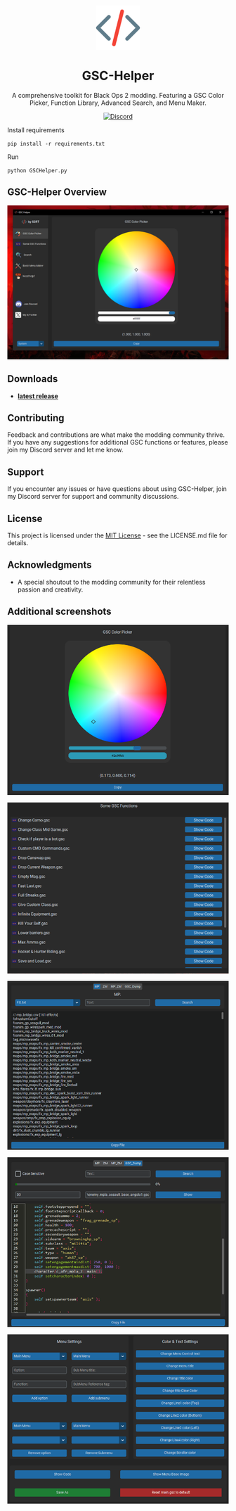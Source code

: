 <div align="center">
  <!-- Logo -->
  <a href="https://github.com/xS2RT/GSC-Helper">
    <img src="images/logo.png" height="100">
  </a>
  
  <!-- Title -->
  <h1>GSC-Helper</h1>
  
  <!-- Short Description -->
  <p>A comprehensive toolkit for Black Ops 2 modding. Featuring a GSC Color Picker, Function Library, Advanced Search, and Menu Maker.</p>
  
  <!-- Discord Badge -->
  <a href="https://discord.com/invite/wty7y89sHE">
    <img src="https://img.shields.io/discord/your_discord_server_id?logo=discord&style=flat-square" alt="Discord">
  </a>
</div>

Install requirements
```
pip install -r requirements.txt
```

Run
```
python GSCHelper.py
```

## GSC-Helper Overview

![GSC-Helper Overview](/ReadmeImages/overview_image.png)

## Downloads

- **[latest release](https://github.com/xS2RT/GSC-Helper/releases)**

## Contributing

Feedback and contributions are what make the modding community thrive. If you have any suggestions for additional GSC functions or features, please join my Discord server and let me know.

## Support

If you encounter any issues or have questions about using GSC-Helper, join my Discord server for support and community discussions.

## License

This project is licensed under the [MIT License](LICENSE) - see the LICENSE.md file for details.

## Acknowledgments

- A special shoutout to the modding community for their relentless passion and creativity.

## Additional screenshots

![color_picker_image.png](/ReadmeImages/color_picker_image.png)

![functions_library_image.png](/ReadmeImages/functions_library_image.png)

![advanced_search_image.png](/ReadmeImages/advanced_search_image.png)

![GSC-Dump-Search.png](/ReadmeImages/GSC-Dump-Search.png)

![menu_maker_image.png](/ReadmeImages/menu_maker_image.png)
